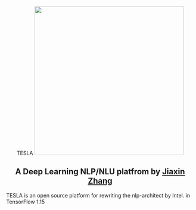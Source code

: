 <p align="center">
  <br>
  TESLA <image src="https://github.com/KnightZhang625/TESLA/tree/master/image/logo.png" width="400"/>
  <br>
<p>

<h2 align="center">
A Deep Learning NLP/NLU platfrom by <a href="https://cn.linkedin.com/in/jiaxin-zhang-a96a97bb/en-us">Jiaxin Zhang</a>
</h2>

TESLA is an open source platform for rewriting the nlp-architect by Intel. in TensorFlow 1.15